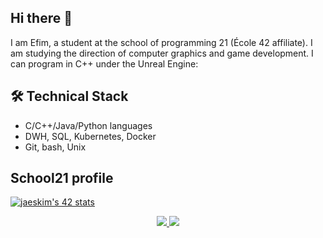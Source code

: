 ## Hi there 👋

I am Efim, a student at the school of programming 21 (École 42 affiliate).
I am studying the direction of computer graphics and game development.
I can program in C++ under the Unreal Engine:

## 🛠 Technical Stack
*   C/C++/Java/Python languages
*   DWH, SQL, Kubernetes, Docker
*   Git, bash, Unix


## School21 profile
[![jaeskim's 42 stats](https://badge42.herokuapp.com/api/stats/khouten?privacyName=true)](https://42.fr/en/homepage/)


<p align='center'>
<a href="https://t.me/efimfit">
       <img src="https://img.shields.io/badge/Telegram-2CA5E0?style=for-the-badge&logo=telegram&logoColor=white"/>
   </a>
<a href="https://www.instagram.com/o_efim">
       <img src="https://img.shields.io/badge/Instagram-E4405F?style=for-the-badge&logo=instagram&logoColor=white"/>
   </a>

      
